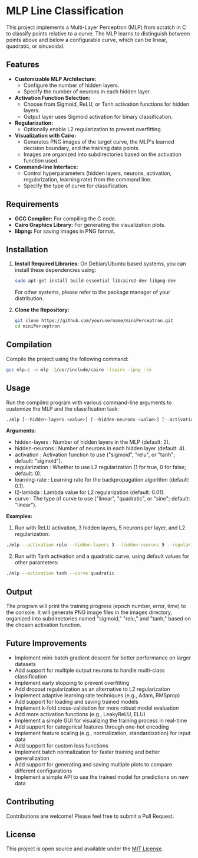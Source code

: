 # MLP Line Classification

This project implements a Multi-Layer Perceptron (MLP) from scratch in C to classify points relative to a curve. The MLP learns to distinguish between points above and below a configurable curve, which can be linear, quadratic, or sinusoidal.

## Features

- **Customizable MLP Architecture:**
    - Configure the number of hidden layers.
    - Specify the number of neurons in each hidden layer.
- **Activation Function Selection:**
    - Choose from Sigmoid, ReLU, or Tanh activation functions for hidden layers.
    - Output layer uses Sigmoid activation for binary classification.
- **Regularization:**
    - Optionally enable L2 regularization to prevent overfitting.
- **Visualization with Cairo:**
    - Generates PNG images of the target curve, the MLP's learned decision boundary, and the training data points.
    - Images are organized into subdirectories based on the activation function used.
- **Command-line Interface:**
    - Control hyperparameters (hidden layers, neurons, activation, regularization, learning rate) from the command line.
    - Specify the type of curve for classification.

## Requirements

- **GCC Compiler:** For compiling the C code.
- **Cairo Graphics Library:** For generating the visualization plots.
- **libpng:**  For saving images in PNG format.

## Installation

1. **Install Required Libraries:**
   On Debian/Ubuntu based systems, you can install these dependencies using:
   ```bash
   sudo apt-get install build-essential libcairo2-dev libpng-dev
   ```
   For other systems, please refer to the package manager of your distribution.

2. **Clone the Repository:**
   ```bash
   git clone https://github.com/yourusername/miniPerceptron.git
   cd miniPerceptron
   ```

## Compilation
Compile the project using the following command:
```bash
gcc mlp.c -o mlp -I/usr/include/cairo -lcairo -lpng -lm
```

## Usage
Run the compiled program with various command-line arguments to customize the MLP and the classification task:
```bash
./mlp [--hidden-layers <value>] [--hidden-neurons <value>] [--activation <value>] [--regularization <value>] [--learning-rate <value>] [--l2-lambda <value>] [--curve <value>]
```

**Arguments:**
* hidden-layers <value>: Number of hidden layers in the MLP (default: 2).
* hidden-neurons <value>: Number of neurons in each hidden layer (default: 4).
* activation <value>: Activation function to use ("sigmoid", "relu", or "tanh"; default: "sigmoid").
* regularization <value>: Whether to use L2 regularization (1 for true, 0 for false; default: 0).
* learning-rate <value>: Learning rate for the backpropagation algorithm (default: 0.1).
* l2-lambda <value>: Lambda value for L2 regularization (default: 0.01).
* curve <value>: The type of curve to use ("linear", "quadratic", or "sine"; default: "linear").

**Examples:**
1. Run with ReLU activation, 3 hidden layers, 5 neurons per layer, and L2 regularization:
  ```bash
  ./mlp --activation relu --hidden-layers 3 --hidden-neurons 5 --regularization 1
  ```

2. Run with Tanh activation and a quadratic curve, using default values for other parameters:
  ```bash
  ./mlp --activation tanh --curve quadratic
  ```

## Output
The program will print the training progress (epoch number, error, time) to the console. It will generate PNG image files in the images directory, organized into subdirectories named "sigmoid," "relu," and "tanh," based on the chosen activation function.

## Future Improvements

* Implement mini-batch gradient descent for better performance on larger datasets
* Add support for multiple output neurons to handle multi-class classification
* Implement early stopping to prevent overfitting
* Add dropout regularization as an alternative to L2 regularization
* Implement adaptive learning rate techniques (e.g., Adam, RMSprop)
* Add support for loading and saving trained models
* Implement k-fold cross-validation for more robust model evaluation
* Add more activation functions (e.g., LeakyReLU, ELU)
* Implement a simple GUI for visualizing the training process in real-time
* Add support for categorical features through one-hot encoding
* Implement feature scaling (e.g., normalization, standardization) for input data
* Add support for custom loss functions
* Implement batch normalization for faster training and better generalization
* Add support for generating and saving multiple plots to compare different configurations
* Implement a simple API to use the trained model for predictions on new data

## Contributing
Contributions are welcome! Please feel free to submit a Pull Request.

## License
This project is open source and available under the [MIT License](README#License).

